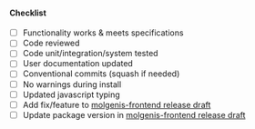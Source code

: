 #### Checklist
- [ ] Functionality works & meets specifications
- [ ] Code reviewed
- [ ] Code unit/integration/system tested
- [ ] User documentation updated
- [ ] Conventional commits (squash if needed)
- [ ] No warnings during install
- [ ] Updated javascript typing
- [ ] Add fix/feature to [molgenis-frontend release draft](https://github.com/molgenis/molgenis-frontend/releases)
- [ ] Update package version in [molgenis-frontend release draft](https://github.com/molgenis/molgenis-frontend/releases)
